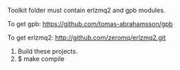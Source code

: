 

Toolkit folder must contain erlzmq2 and gpb modules.


To get gpb:
    https://github.com/tomas-abrahamsson/gpb

To get erlzmq2:
    http://github.com/zeromq/erlzmq2.git


1. Build these projects.
2. $ make compile

